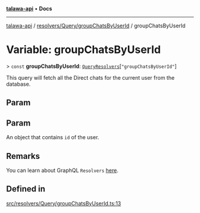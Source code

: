 [**talawa-api**](../../../../README.md) • **Docs**

***

[talawa-api](../../../../modules.md) / [resolvers/Query/groupChatsByUserId](../README.md) / groupChatsByUserId

# Variable: groupChatsByUserId

\> `const` **groupChatsByUserId**: [`QueryResolvers`](../../../../types/generatedGraphQLTypes/type-aliases/QueryResolvers.md)\[`"groupChatsByUserId"`\]

This query will fetch all the Direct chats for the current user from the database.

## Param

## Param

An object that contains `id` of the user.

## Remarks

You can learn about GraphQL `Resolvers`
[here](https://www.apollographql.com/docs/apollo-server/data/resolvers/).

## Defined in

[src/resolvers/Query/groupChatsByUserId.ts:13](https://github.com/PalisadoesFoundation/talawa-api/blob/c952c7a3bfd4b8b910fbae10313f5402ade5a9d4/src/resolvers/Query/groupChatsByUserId.ts#L13)
